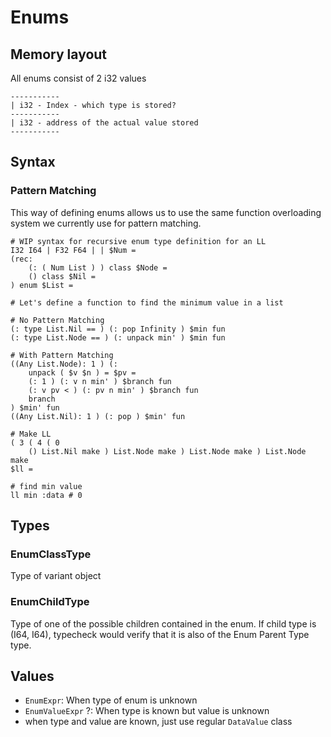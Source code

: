 # Enums

## Memory layout
All enums consist of 2 i32 values
```
-----------
| i32 - Index - which type is stored?
-----------
| i32 - address of the actual value stored
-----------
```

## Syntax

### Pattern Matching
This way of defining enums allows us to use the same function overloading system we currently use for pattern matching.

```
# WIP syntax for recursive enum type definition for an LL
I32 I64 | F32 F64 | | $Num =
(rec:
    (: ( Num List ) ) class $Node =
    () class $Nil =
) enum $List =

# Let's define a function to find the minimum value in a list

# No Pattern Matching
(: type List.Nil == ) (: pop Infinity ) $min fun
(: type List.Node == ) (: unpack min' ) $min fun

# With Pattern Matching
((Any List.Node): 1 ) (:
    unpack ( $v $n ) = $pv =
    (: 1 ) (: v n min' ) $branch fun
    (: v pv < ) (: pv n min' ) $branch fun
    branch
) $min' fun
((Any List.Nil): 1 ) (: pop ) $min' fun

# Make LL
( 3 ( 4 ( 0
    () List.Nil make ) List.Node make ) List.Node make ) List.Node make
$ll =

# find min value
ll min :data # 0
```

## Types
### EnumClassType
Type of variant object

### EnumChildType
Type of one of the possible children contained in the enum. If child type is (I64, I64), typecheck would verify that it is also of the Enum Parent Type type.

## Values
- `EnumExpr`: When type of enum is unknown
- `EnumValueExpr` ?: When type is known but value is unknown
- when type and value are known, just use regular `DataValue` class
